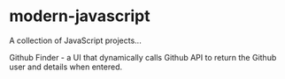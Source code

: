 # modern-javascript
A collection of JavaScript projects...

Github Finder - a UI that dynamically calls Github API to return the Github user and details when entered.
 
